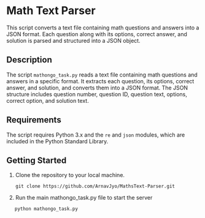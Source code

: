 # Math Text Parser

This script converts a text file containing math questions and answers into a JSON format. Each question along with its options, correct answer, and solution is parsed and structured into a JSON object.

## Description

The script `mathongo_task.py` reads a text file containing math questions and answers in a specific format. It extracts each question, its options, correct answer, and solution, and converts them into a JSON format. The JSON structure includes question number, question ID, question text, options, correct option, and solution text.

## Requirements

The script requires Python 3.x and the `re` and `json` modules, which are included in the Python Standard Library.

## Getting Started

1. Clone the repository to your local machine.

   ```
   git clone https://github.com/ArnavJyo/MathsText-Parser.git
   ```

2. Run the main mathongo_task.py file to start the server

```
   python mathongo_task.py
```
